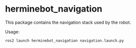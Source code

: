 # herminebot_navigation

This package contains the navigation stack used by the robot.

Usage:

 ```ros2 launch herminebot_navigation navigation.launch.py```
